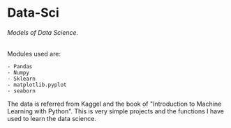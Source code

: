 # Data-Sci
###### Models of Data Science.

Modules used are:
```
- Pandas
- Numpy
- Sklearn
- matplotlib.pyplot
- seaborn
```
The data is referred from Kaggel and the book of "Introduction to Machine Learning with Python".
This is very simple projects and the functions I have used to learn the data science.
